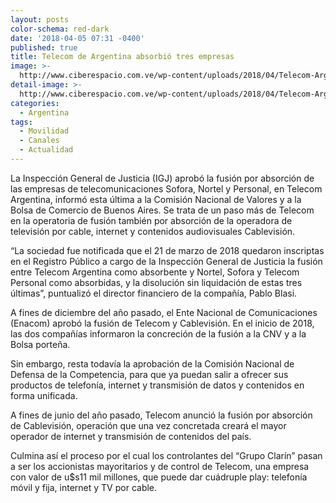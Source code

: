 ```yaml
---
layout: posts
color-schema: red-dark
date: '2018-04-05 07:31 -0400'
published: true
title: Telecom de Argentina absorbió tres empresas
image: >-
  http://www.ciberespacio.com.ve/wp-content/uploads/2018/04/Telecom-Argentina.jpg
detail-image: >-
  http://www.ciberespacio.com.ve/wp-content/uploads/2018/04/Telecom-Argentina.jpg
categories:
  - Argentina
tags:
  - Movilidad
  - Canales
  - Actualidad
---
```

La Inspección General de Justicia (IGJ) aprobó la fusión por absorción de las empresas de telecomunicaciones Sofora, Nortel y Personal, en Telecom Argentina, informó esta última a la Comisión Nacional de Valores y a la Bolsa de Comercio de Buenos Aires. Se trata de un paso más de Telecom en la operatoria de fusión también por absorción de la operadora de televisión por cable, internet y contenidos audiovisuales Cablevisión.

“La sociedad fue notificada que el 21 de marzo de 2018 quedaron inscriptas en el Registro Público a cargo de la Inspección General de Justicia la fusión entre Telecom Argentina como absorbente y Nortel, Sofora y Telecom Personal como absorbidas, y la disolución sin liquidación de estas tres últimas”, puntualizó el director financiero de la compañía, Pablo Blasi.

A fines de diciembre del año pasado, el Ente Nacional de Comunicaciones (Enacom) aprobó la fusión de Telecom y Cablevisión. En el inicio de 2018, las dos compañías informaron la concreción de la fusión a la CNV y a la Bolsa porteña.

Sin embargo, resta todavía la aprobación de la Comisión Nacional de Defensa de la Competencia, para que ya puedan salir a ofrecer sus productos de telefonía, internet y transmisión de datos y contenidos en forma unificada.

A fines de junio del año pasado, Telecom anunció la fusión por absorción de Cablevisión, operación que una vez concretada creará el mayor operador de internet y transmisión de contenidos del país.

Culmina así el proceso por el cual los controlantes del “Grupo Clarín” pasan a ser los accionistas mayoritarios y de control de Telecom, una empresa con valor de u$s11 mil millones, que puede dar cuádruple play: telefonía móvil y fija, internet y TV por cable.
